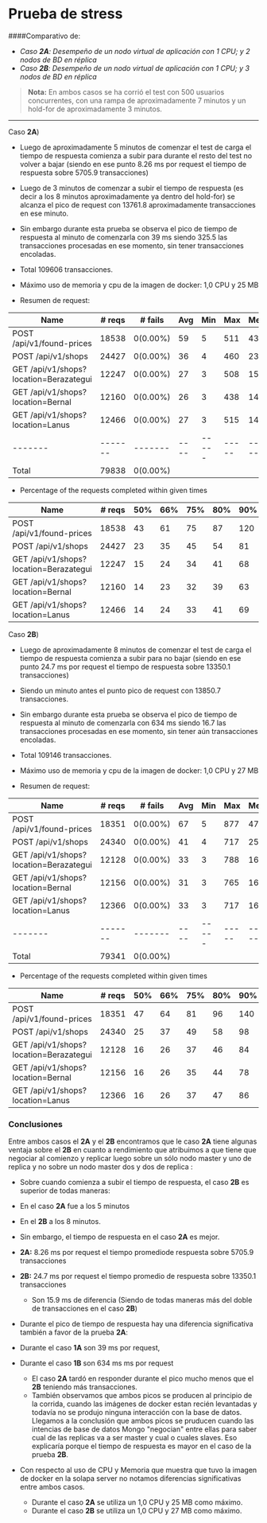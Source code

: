Prueba de stress 
===================

####Comparativo de:

 - _Caso **2A**: Desempeño de un nodo virtual de aplicación con 1 CPU; y 2 nodos de BD en réplica_
 - _Caso **2B**: Desempeño de un nodo virtual de aplicación con 1 CPU; y 3 nodos de BD en réplica_


> **Nota:**
> En ambos casos se ha corrió el test con 500 usuarios concurrentes, con una rampa de aproximadamente 7 minutos y un hold-for de aproximadamente 3 minutos.

----------

Caso **2A**)

- Luego de aproximadamente 5 minutos de comenzar el test de carga el tiempo de respuesta comienza a subir para durante el resto del test no volver a bajar (siendo en ese punto  8.26 ms por request el tiempo de respuesta sobre  5705.9 transacciones)

- Luego de 3 minutos de comenzar a subir el tiempo de respuesta (es decir a los 8 minutos aproximadamente ya dentro del hold-for) se alcanza el pico de request con 13761.8 aproximadamente transacciones en ese minuto.

- Sin embargo durante esta prueba se observa el pico de tiempo de respuesta al minuto de comenzarla con 39 ms  siendo 325.5 las transacciones procesadas en ese momento, sin tener transacciones encoladas.

- Total 109606 transacciones. 

- Máximo uso de memoria y cpu de la imagen de docker: 1,0 CPU y 25 MB 

- Resumen de request:

|Name   |# reqs |# fails|Avg |Min  |Max  |Median   |req/s |
|-------|-------|-------|----|-----|-----|---------|------|
|POST /api/v1/found-prices  |                                   18538  |   0(0.00%) |     59   |    5  |   511  |      43 |  54.70 |
|POST /api/v1/shops         |                                    24427 |    0(0.00%) |     36   |    4  |   460  |      23 |  66.50|
|GET /api/v1/shops?location=Berazategui |                        12247  |   0(0.00%) |     27   |    3  |   508  |      15 |  36.10|
|GET /api/v1/shops?location=Bernal  |                            12160  |   0(0.00%)  |    26  |     3   |  438  |      14  | 32.00 |
|GET /api/v1/shops?location=Lanus |                              12466   |  0(0.00%) |     27   |    3  |   515  |      14 |  35.90|
|-------|-------|-------|----|-----|-----|---------|------|
|Total  |79838  | 0(0.00%) | |     |     |         | 225.20|

- Percentage of the requests completed within given times

|Name|# reqs|50%|66%|75%|80%|90%|95%|98%|99%|100%|
|-------|-------|-----|-----|-----|------|-----|-----|-----|-----|-------|
|POST /api/v1/found-prices  |                                     18538   |  43  |   61  |   75  |   87  |  120 |   150 |   210 |   280 |   511|
| POST /api/v1/shops    |                                          24427  |   23 |    35  |   45  |   54 |    81  |  110  |  160  |  210 |   460|
|GET /api/v1/shops?location=Berazategui|                          12247  |   15 |    24   |  34   |  41   |  68  |   96   | 130  |  170  |  508|
|GET /api/v1/shops?location=Bernal|                               12160  |   14  |   23  |   32  |   39  |   63  |   91   | 130  |  160  |  438|
|GET /api/v1/shops?location=Lanus |                               12466   |  14   |  24   |  33  |   41  |   69  |   99 |   130 |   170  |  515|





Caso **2B**)

- Luego de aproximadamente 8 minutos de comenzar el test de carga el tiempo de respuesta comienza a subir para no bajar (siendo en ese punto  24.7 ms por request el tiempo de respuesta sobre  13350.1 transacciones)

- Siendo un minuto antes el punto pico de request con 13850.7 transacciones.

- Sin embargo durante esta prueba se observa el pico de tiempo de respuesta al minuto de comenzarla con 634 ms  siendo 16.7 las transacciones procesadas en ese momento, sin tener aún transacciones encoladas.

- Total 109146 transacciones.  

- Máximo uso de memoria y cpu de la imagen de docker: 1,0 CPU y 27 MB 

- Resumen de request:

|Name   |# reqs |# fails|Avg |Min  |Max  |Median   |req/s |
|-------|-------|-------|----|-----|-----|---------|------|
|POST /api/v1/found-prices|                                      18351  |   0(0.00%)  |    67   |    5 |    877  |      47 |  50.70|
|POST /api/v1/shops |                                            24340  |   0(0.00%)   |   41 |      4  |   717  |      25 |   72.90 |
|GET /api/v1/shops?location=Berazategui |                        12128  |   0(0.00%) |     33  |     3   |  788  |      16 |   31.40|
|GET /api/v1/shops?location=Bernal|                              12156  |   0(0.00%) |     31  |     3  |   765  |      16 |  37.00 |
|GET /api/v1/shops?location=Lanus|                               12366 |    0(0.00%) |     33  |     3  |   717  |      16 |  34.70|
|-------|-------|-------|----|-----|-----|---------|------|
|Total  | 79341 | 0(0.00%) | |     |     |         |226.70|

- Percentage of the requests completed within given times

|Name|# reqs|50%|66%|75%|80%|90%|95%|98%|99%|100%|
|-------|-------|-----|-----|-----|------|-----|-----|-----|-----|-------|
|POST /api/v1/found-prices                               |        18351|47|64|81|96|140|190|270|320|877|
|POST /api/v1/shops                                     |         24340|25|37|49|58|98|140|210|260|717|
|GET /api/v1/shops?location=Berazategui                   |       12128|16|26|37|46|84|120|180|230|788|
|GET /api/v1/shops?location=Bernal                         |      12156|16|26|35|44|78|120|180|220|765|
|GET /api/v1/shops?location=Lanus                           |     12366|16|26|37|47|86|130|180|230|717|


### **Conclusiones**

Entre ambos casos el **2A** y el **2B** encontramos que le caso **2A** tiene algunas ventaja sobre el **2B** en cuanto a rendimiento que atribuimos a que tiene que negociar al comienzo y replicar luego sobre un sólo nodo master y uno de replica y no sobre un nodo master dos y dos de replica :

- Sobre cuando comienza a subir el tiempo de respuesta, el caso **2B** es superior de todas maneras:
 -  En el caso **2A** fue a los 5 minutos 
 - En el **2B** a los 8 minutos.
  
-  Sin embargo, el tiempo de respuesta en el caso **2A** es mejor.
 -  **2A:** 8.26 ms por request el tiempo promediode respuesta sobre  5705.9 transacciones 
 - **2B:** 24.7 ms por request el tiempo promedio de respuesta sobre 13350.1 transacciones 
     - Son 15.9 ms de diferencia (Siendo de todas maneras más del doble de transacciones en el caso **2B**)  

- Durante el pico de tiempo de respuesta hay una diferencia significativa también a favor de la prueba **2A**:  
- Durante el caso **1A** son 39 ms por request, 
- Durante el caso **1B** son 634 ms ms por request
	- El caso **2A** tardó en responder durante el pico mucho menos que el **2B** teniendo más transacciones. 
	- También observamos que ambos picos se producen al principio de la corrida, cuando las imágenes de docker estan recién levantadas y todavía no se produjo ninguna interacción con la base de datos. Llegamos a la conclusión que ambos picos se pruducen cuando las intencias de base de datos Mongo "negocian" entre ellas para saber cual de las replicas va a ser master y cual o cuales slaves. Eso explicaría porque el tiempo de respuesta es mayor en el caso de la prueba **2B**.  

- Con respecto al uso de CPU y Memoria que muestra que tuvo la imagen de docker en la solapa server no notamos diferencias significativas entre ambos casos.
	- Durante el caso **2A** se utiliza un 1,0 CPU y 25 MB como máximo.
	- Durante el caso **2B** se utiliza un 1,0 CPU y 27 MB  como máximo.

 
